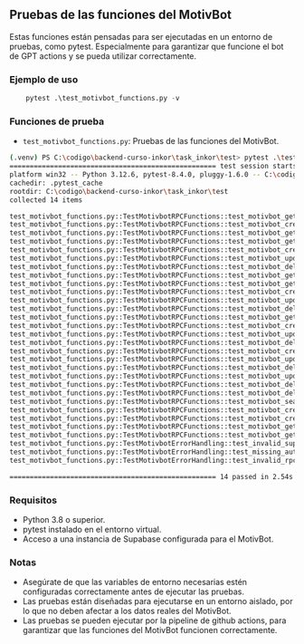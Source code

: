## Pruebas de las funciones del MotivBot
Estas funciones están pensadas para ser ejecutadas en un entorno de pruebas, como pytest.
Especialmente para garantizar que funcione el bot de GPT actions y se pueda utilizar correctamente.
### Ejemplo de uso
```python
    pytest .\test_motivbot_functions.py -v
```

### Funciones de prueba
- `test_motivbot_functions.py`: Pruebas de las funciones del MotivBot.

```bash
(.venv) PS C:\codigo\backend-curso-inkor\task_inkor\test> pytest .\test_motivbot_functions.py -v
=================================================== test session starts ===================================================
platform win32 -- Python 3.12.6, pytest-8.4.0, pluggy-1.6.0 -- C:\codigo\backend-curso-inkor\task_inkor\.venv\Scripts\python.exe
cachedir: .pytest_cache
rootdir: C:\codigo\backend-curso-inkor\task_inkor\test
collected 14 items

test_motivbot_functions.py::TestMotivbotRPCFunctions::test_motivbot_get_dashboard PASSED                             [  7%]
test_motivbot_functions.py::TestMotivbotRPCFunctions::test_motivbot_create_task PASSED                               [ 14%]
test_motivbot_functions.py::TestMotivbotRPCFunctions::test_motivbot_get_tasks PASSED                                 [ 21%]
test_motivbot_functions.py::TestMotivbotRPCFunctions::test_motivbot_get_tasks_with_filters PASSED                    [ 28%]
test_motivbot_functions.py::TestMotivbotRPCFunctions::test_motivbot_create_task_validation PASSED                    [ 35%]
test_motivbot_functions.py::TestMotivbotRPCFunctions::test_motivbot_update_task PASSED                               [ 42%]
test_motivbot_functions.py::TestMotivbotRPCFunctions::test_motivbot_delete_task PASSED                               [ 50%]
test_motivbot_functions.py::TestMotivbotRPCFunctions::test_motivbot_get_tasks PASSED                                 [ 21%] 
test_motivbot_functions.py::TestMotivbotRPCFunctions::test_motivbot_get_tasks_with_filters PASSED                    [ 28%] 
test_motivbot_functions.py::TestMotivbotRPCFunctions::test_motivbot_create_task_validation PASSED                    [ 35%] 
test_motivbot_functions.py::TestMotivbotRPCFunctions::test_motivbot_update_task PASSED                               [ 42%] 
test_motivbot_functions.py::TestMotivbotRPCFunctions::test_motivbot_delete_task PASSED                               [ 50%] 
test_motivbot_functions.py::TestMotivbotRPCFunctions::test_motivbot_get_tasks_with_filters PASSED                    [ 28%] 
test_motivbot_functions.py::TestMotivbotRPCFunctions::test_motivbot_create_task_validation PASSED                    [ 35%] 
test_motivbot_functions.py::TestMotivbotRPCFunctions::test_motivbot_update_task PASSED                               [ 42%] 
test_motivbot_functions.py::TestMotivbotRPCFunctions::test_motivbot_delete_task PASSED                               [ 50%] 
test_motivbot_functions.py::TestMotivbotRPCFunctions::test_motivbot_create_task_validation PASSED                    [ 35%] 
test_motivbot_functions.py::TestMotivbotRPCFunctions::test_motivbot_update_task PASSED                               [ 42%] 
test_motivbot_functions.py::TestMotivbotRPCFunctions::test_motivbot_delete_task PASSED                               [ 50%] 
test_motivbot_functions.py::TestMotivbotRPCFunctions::test_motivbot_update_task PASSED                               [ 42%] 
test_motivbot_functions.py::TestMotivbotRPCFunctions::test_motivbot_delete_task PASSED                               [ 50%] 
test_motivbot_functions.py::TestMotivbotRPCFunctions::test_motivbot_delete_task PASSED                               [ 50%] 
test_motivbot_functions.py::TestMotivbotRPCFunctions::test_motivbot_search_tasks PASSED                              [ 57%] 
test_motivbot_functions.py::TestMotivbotRPCFunctions::test_motivbot_create_conversation PASSED                       [ 64%] 
test_motivbot_functions.py::TestMotivbotRPCFunctions::test_motivbot_create_conversation PASSED                       [ 64%] 
test_motivbot_functions.py::TestMotivbotRPCFunctions::test_motivbot_get_conversations PASSED                         [ 71%] 
test_motivbot_functions.py::TestMotivbotRPCFunctions::test_motivbot_get_conversations_by_task PASSED                 [ 78%] 
test_motivbot_functions.py::TestMotivbotErrorHandling::test_invalid_supabase_url PASSED                              [ 85%] 
test_motivbot_functions.py::TestMotivbotErrorHandling::test_missing_auth_header PASSED                               [ 92%] 
test_motivbot_functions.py::TestMotivbotErrorHandling::test_invalid_rpc_function PASSED                              [100%] 

=================================================== 14 passed in 2.54s ====================================================
```
### Requisitos
- Python 3.8 o superior.
- pytest instalado en el entorno virtual.
- Acceso a una instancia de Supabase configurada para el MotivBot.
### Notas
- Asegúrate de que las variables de entorno necesarias estén configuradas correctamente antes de ejecutar las pruebas.
- Las pruebas están diseñadas para ejecutarse en un entorno aislado, por lo que no deben afectar a los datos reales del MotivBot.
- Las pruebas se pueden ejecutar por la pipeline de github actions, para garantizar que las funciones del MotivBot funcionen correctamente.